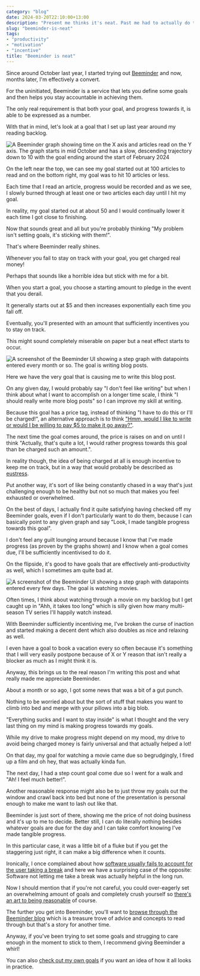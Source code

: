 ```yaml
---
category: "blog"
date: 2024-03-20T22:10:00+13:00
description: "Present me thinks it's neat. Past me had to actually do the work so it sucks to be them."
slug: "beeminder-is-neat"
tags:
- "productivity"
- "motivation"
- "incentive"
title: "Beeminder is neat"
---
```


Since around October last year, I started trying out [Beeminder](https://beeminder.com) and now, months later, I'm effectively a convert.

For the uninitiated, Beeminder is a service that lets you define some goals and then helps you stay accountable in achieving them.

The only real requirement is that both your goal, and progress towards it, is able to be expressed as a number.

With that in mind, let's look at a goal that I set up last year around my reading backlog.

![A Beeminder graph showing time on the X axis and articles read on the Y axis. The graph starts in mid October and has a slow, descending trajectory down to 10 with the goal ending around the start of February 2024](https://www.beeminder.com/utf9k/reader.png)

On the left near the top, we can see my goal started out at 100 articles to read and on the bottom right, my goal was to hit 10 articles or less.

Each time that I read an article, progress would be recorded and as we see, I slowly burned through at least one or two articles each day until I hit my goal.

In reality, my goal started out at about 50 and I would continually lower it each time I got close to finishing.

Now that sounds great and all but you're probably thinking "My problem isn't setting goals, it's sticking with them!".

That's where Beeminder really shines.

Whenever you fail to stay on track with your goal, you get charged real money!

Perhaps that sounds like a horrible idea but stick with me for a bit.

When you start a goal, you choose a starting amount to pledge in the event that you derail.

It generally starts out at $5 and then increases exponentially each time you fall off.

Eventually, you'll presented with an amount that sufficiently incentives you to stay on track.

This might sound completely miserable on paper but a neat effect starts to occur.

![A screenshot of the Beeminder UI showing a step graph with datapoints entered every month or so. The goal is writing blog posts.](https://cdn.utf9k.net/blog/beeminder-is-neat/blog-goal.png)

Here we have the very goal that is causing me to write this blog post.

On any given day, I would probably say "I don't feel like writing" but when I think about what I want to accomplish on a longer time scale, I think "I should really write more blog posts" so I can improve my skill at writing.

Because this goal has a price tag, instead of thinking "I have to do this or I'll be charged!", an alternative approach is to think ["Hmm, would I like to write or would I be willing to pay $5 to make it go away?"](https://blog.beeminder.com/depunish).

The next time the goal comes around, the price is raises on and on until I think "Actually, that's quite a lot, I would rather progress towards this goal than be charged such an amount.".

In reality though, the idea of being charged at all is enough incentive to keep me on track, but in a way that would probably be described as [eustress](https://en.wikipedia.org/wiki/Eustress).

Put another way, it's sort of like being constantly chased in a way that's just challenging enough to be healthy but not so much that makes you feel exhausted or overwhelmed.

On the best of days, I actually find it quite satisfying having checked off my Beeminder goals, even if I don't particularly want to do them, because I can basically point to any given graph and say "Look, I made tangible progress towards this goal".

I don't feel any guilt lounging around because I know that I've made progress (as proven by the graphs shown) and I know when a goal comes due, I'll be sufficiently incentivised to do it.

On the flipside, it's good to have goals that are effectively anti-productivity as well, which I sometimes am quite bad at.

![A screenshot of the Beeminder UI showing a step graph with datapoints entered every few days. The goal is watching movies.](https://cdn.utf9k.net/blog/beeminder-is-neat/movies-goal.png)

Often times, I think about watching through a movie on my backlog but I get caught up in "Ahh, it takes too long" which is silly given how many multi-season TV series I'll happily watch instead.

With Beeminder sufficiently incentiving me, I've broken the curse of inaction and started making a decent dent which also doubles as nice and relaxing as well.

I even have a goal to book a vacation every so often because it's something that I will very easily postpone because of X or Y reason that isn't really a blocker as much as I might think it is.

Anyway, this brings us to the real reason I'm writing this post and what really made me appreciate Beeminder.

About a month or so ago, I got some news that was a bit of a gut punch.

Nothing to be worried about but the sort of stuff that makes you want to climb into bed and merge with your pillows into a big blob.

"Everything sucks and I want to stay inside" is what I thought and the very last thing on my mind is making progress towards my goals.

While my drive to make progress might depend on my mood, my drive to avoid being charged money is fairly universal and that actually helped a lot!

On that day, my goal for watching a movie came due so begrudgingly, I fired up a film and oh hey, that was actually kinda fun.

The next day, I had a step count goal come due so I went for a walk and "Ah! I feel much better!".

Another reasonable response might also be to just throw my goals out the window and crawl back into bed but none of the presentation is personal enough to make me want to lash out like that.

Beeminder is just sort of there, showing me the price of not doing business and it's up to me to decide. Better still, I can do literally nothing besides whatever goals are due for the day and I can take comfort knowing I've made tangible progress.

In this particular case, it was a little bit of a fluke but if you get the staggering just right, it can make a big difference when it counts.

Ironically, I once complained about how [software usually fails to account for the user taking a break](http://localhost:1313/blog/who-is-software-even-for) and here we have a surprising case of the opposite: Software not letting me take a break was actually helpful in the long run.

Now I should mention that if you're not careful, you could over-eagerly set an overwhelming amount of goals and completely crush yourself so [there's an art to being reasonable](https://blog.beeminder.com/calendial/) of course.

The further you get into Beeminder, you'll want to [browse through the Beeminder blog](https://blog.beeminder.com/) which is a treasure trove of advice and concepts to read through but that's a story for another time.

Anyway, if you've been trying to set some goals and strugging to care enough in the moment to stick to them, I recommend giving Beeminder a whirl!

You can also [check out my own goals](https://www.beeminder.com/utf9k) if you want an idea of how it all looks in practice.
